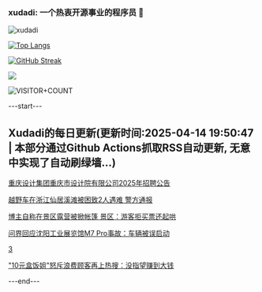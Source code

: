 ### xudadi: 一个热衷开源事业的程序员 👋

![xudadi](https://github-readme-stats-git-masterorgs-github-readme-stats-team.vercel.app/api?username=xudadi)

[![Top Langs](https://github-readme-stats.vercel.app/api/top-langs/?username=xudadi)](https://github.com/anuraghazra/github-readme-stats)

[![GitHub Streak](https://streak-stats.demolab.com?user=xudadi&locale=zh_Hans)](https://git.io/streak-stats)

![](https://raw.githubusercontent.com/xudadi/xudadi/main/assets/github-contribution-grid-snake.svg)

![VISITOR+COUNT](https://komarev.com/ghpvc/?username=xudadi&label=VISITOR+COUNT)


---start---

## Xudadi的每日更新(更新时间:2025-04-14 19:50:47 | 本部分通过Github Actions抓取RSS自动更新, 无意中实现了自动刷绿墙...)

[重庆设计集团重庆市设计院有限公司2025年招聘公告](https://www.gongkaoleida.com/article/2358092)

[越野车在浙江仙居溪滩被困致2人遇难 警方通报](https://m.163.com/news/article/JT42AHTL0001899O.html)

[博主自称在景区露营被掀帐篷 景区：游客拒买票还起哄](https://m.163.com/news/article/JT2E5C6V0514D3UH.html)

[问界回应沈阳工业展览馆M7 Pro事故：车辆被误启动](https://m.163.com/news/article/JT3R0RD40534A4SC.html)

[3](https://m.163.com/touch/news/sub/domestic)

["10元盒饭姐"怒斥浪费顾客再上热搜：没指望赚到大钱](https://m.163.com/news/article/JSRQK1NV0514D9AO.html)

---end---
